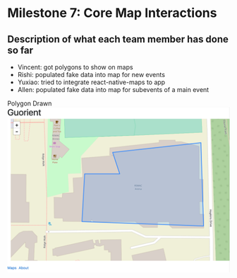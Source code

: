 # Milestone 7: Core Map Interactions

## Description of what each team member has done so far

* Vincent: got polygons to show on maps 
* Rishi: populated fake data into map for new events
* Yuxiao: tried to integrate react-native-maps to app
* Allen: populated fake data into map for subevents of a main event

Polygon Drawn
![polygonscreenshot](/images/M7-app-screenshot.png)


